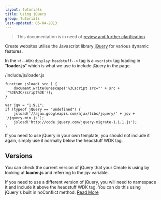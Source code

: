 ```yaml
---
layout: tutorials
title: Using jQuery
group: Tutorials
last-updated: 05-04-2013
---
```


> This documentation is in need of [review and further clarification](https://github.com/createdotnet/wdk/issues/4).

Create websites utilise the Javascript library <a href="http://jquery.com/" target="_blank">jQuery</a> for various dynamic features. 

In the `<!--WDK:display:headstuff-->` tag is a `<script>` tag loading in "**loader.js**" which is what we use to include jQuery in the page.

/include/js/loader.js

~~~
function jsload( src ) {
	document.write(unescape('%3Cscript src="' + src + '"%3E%3C/script%3E'));
}

var jqv = "1.9.1";
if (typeof jQuery == "undefined") {
	jsload('//ajax.googleapis.com/ajax/libs/jquery/' + jqv + '/jquery.min.js');
	jsload('http://code.jquery.com/jquery-migrate-1.1.1.js');
}
~~~

If you need to use jQuery in your own template, you should not include it again, simply use it normally below the headstuff WDK tag.

## Versions

You can check the current version of jQuery that your Create is using by looking at **loader.js** and referring to the jqv variable.

If you need to use a different version of jQuery, you will need to namespace it and include it above the headstuff WDK tag. You can do this using jQuery's built in noConflict method. <a href="http://api.jquery.com/jQuery.noConflict/" target="_blank">Read More</a>
